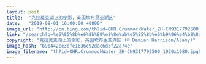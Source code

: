 ```yaml
---
layout: post
title:  "克拉莫克湖上的倒影，英国坎布里亚湖区"
date:   "2019-08-01 16:00:00 +0800"
image_url: "http://cn.bing.com/th?id=OHR.CrummockWater_ZH-CN9317792500_1920x1080.jpg&rf=LaDigue_1920x1080.jpg&pid=hp"
link: "/search?q=%e5%85%8b%e6%8b%89%e8%8e%ab%e5%85%8b%e6%b9%96%e4%b8%8a%e7%9a%84%e5%80%92%e5%bd%b1&form=hpcapt&mkt=zh-cn"
copyright: "克拉莫克湖上的倒影，英国坎布里亚湖区 (© Damian Harrison/Alamy)"
image_hash: "b9b442ce3dfe1636c92dac6d3f22a74e"
image_filename: "th?id=OHR.CrummockWater_ZH-CN9317792500_1920x1080.jpg&rf=LaDigue_1920x1080.jpg&pid=hp"
---
```

